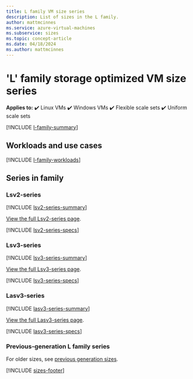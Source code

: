 ```yaml
---
title: L family VM size series
description: List of sizes in the L family.
author: mattmcinnes
ms.service: azure-virtual-machines
ms.subservice: sizes
ms.topic: concept-article
ms.date: 04/18/2024
ms.author: mattmcinnes
---
```


# 'L' family storage optimized VM size series

**Applies to:** :heavy_check_mark: Linux VMs :heavy_check_mark: Windows VMs :heavy_check_mark: Flexible scale sets :heavy_check_mark: Uniform scale sets

[!INCLUDE [l-family-summary](./includes/l-family-summary.md)]

## Workloads and use cases

[!INCLUDE [l-family-workloads](./includes/l-family-workloads.md)]

## Series in family

### Lsv2-series
[!INCLUDE [lsv2-series-summary](./includes/lsv2-series-summary.md)]

[View the full Lsv2-series page](./lsv2-series.md).

[!INCLUDE [lsv2-series-specs](./includes/lsv2-series-specs.md)]


### Lsv3-series
[!INCLUDE [lsv3-series-summary](./includes/lsv3-series-summary.md)]

[View the full Lsv3-series page](./lsv3-series.md).

[!INCLUDE [lsv3-series-specs](./includes/lsv3-series-specs.md)]


### Lasv3-series
[!INCLUDE [lasv3-series-summary](./includes/lasv3-series-summary.md)]

[View the full Lasv3-series page](./lasv3-series.md).

[!INCLUDE [lasv3-series-specs](./includes/lasv3-series-specs.md)]


### Previous-generation L family series
For older sizes, see [previous generation sizes](../previous-gen-sizes-list.md#storage-optimized-previous-gen-sizes).

[!INCLUDE [sizes-footer](../includes/sizes-footer.md)]